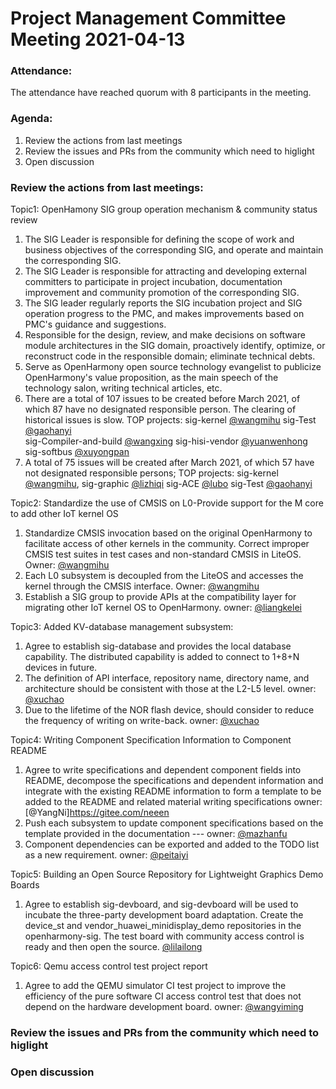 # Project Management Committee Meeting 2021-04-13

### Attendance:
The attendance have reached quorum with 8 participants in the meeting.

### Agenda:

 1. Review the actions from last meetings
 2. Review the issues and PRs from the community which need to higlight
 3. Open discussion


### Review the actions from last meetings:
Topic1: OpenHamony SIG group operation mechanism & community status review
1. The SIG Leader is responsible for defining the scope of work and business objectives of the corresponding SIG, and operate and maintain the corresponding SIG.
2. The SIG Leader is responsible for attracting and developing external committers to participate in project incubation, documentation improvement and community promotion of the corresponding SIG.
3. The SIG leader regularly reports the SIG incubation project and SIG operation progress to the PMC, and makes improvements based on PMC's guidance and suggestions.
4. Responsible for the design, review, and make decisions on software module architectures in the SIG domain, proactively identify, optimize, or reconstruct code in the responsible domain; eliminate technical debts.
5. Serve as OpenHarmony open source technology evangelist to publicize OpenHarmony's value proposition, as the main speech of the technology salon, writing technical articles, etc.
6. There are a total of 107 issues to be created before March 2021, of which 87 have no designated responsible person. The clearing of historical issues is slow. 
TOP projects: 
sig-kernel [@wangmihu](https://gitee.com/wangmihu2008)
sig-Test [@gaohanyi](https://gitee.com/gaohanyi1982)  
sig-Compiler-and-build [@wangxing](https://gitee.com/wangxing-hw)
sig-hisi-vendor [@yuanwenhong](https://gitee.com/yuan.w.hong)
sig-softbus [@xuyongpan](https://gitee.com/Xuyongpan)
7. A total of 75 issues will be created after March 2021, of which 57 have not designated responsible persons;
TOP projects: 
sig-kernel [@wangmihu](https://gitee.com/wangmihu2008), 
sig-graphic [@lizhiqi](https://gitee.com/pssea)
sig-ACE [@lubo](https://gitee.com/borne)
sig-Test [@gaohanyi](https://gitee.com/gaohanyi1982) 

Topic2: Standardize the use of CMSIS on L0-Provide support for the M core to add other IoT kernel OS
1. Standardize CMSIS invocation based on the original OpenHarmony to facilitate access of other kernels in the community. Correct improper CMSIS test suites in test cases and non-standard CMSIS in LiteOS. Owner: [@wangmihu](https://gitee.com/wangmihu2008)
2. Each L0 subsystem is decoupled from the LiteOS and accesses the kernel through the CMSIS interface. Owner: [@wangmihu](https://gitee.com/wangmihu2008)
3. Establish a SIG group to provide APIs at the compatibility layer for migrating other IoT kernel OS to OpenHarmony. owner: [@liangkelei](https://gitee.com/kevenlikai)

Topic3: Added KV-database management subsystem:
1. Agree to establish sig-database and provides the local database capability. The distributed capability is added to connect to 1+8+N devices in future.
2. The definition of API interface, repository name, directory name, and architecture should be consistent with those at the L2-L5 level.  owner: [@xuchao](https://gitee.com/purple-ding-gags)
4. Due to the lifetime of the NOR flash device, should consider to reduce the frequency of writing on write-back. owner: [@xuchao](https://gitee.com/purple-ding-gags)

Topic4: Writing Component Specification Information to Component README
1. Agree to write specifications and dependent component fields into README, decompose the specifications and dependent information and integrate with the existing README information to form a template to be added to the README and related material writing specifications owner: [@YangNi]https://gitee.com/neeen
2. Push each subsystem to update component specifications based on the template provided in the documentation --- owner: [@mazhanfu](mazhanfu@huawei.com)
3. Component dependencies can be exported and added to the TODO list as a new requirement. owner: [@peitaiyi](https://gitee.com/taiyipei)

Topic5: Building an Open Source Repository for Lightweight Graphics Demo Boards
1. Agree to establish sig-devboard, and sig-devboard will be used to incubate the three-party development board adaptation. Create the device_st and vendor_huawei_minidisplay_demo repositories in the openharmony-sig. The test board with community access control is ready and then open the source. [@lilailong](https://gitee.com/kkup180)

Topic6: Qemu access control test project report
1. Agree to add the QEMU simulator CI test project to improve the efficiency of the pure software CI access control test that does not depend on the hardware development board. owner: [@wangyiming](youthdragon.wangyiming@huawei.com)




### Review the issues and PRs from the community which need to higlight


### Open discussion
